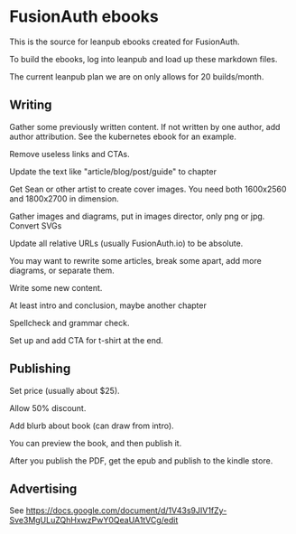 # FusionAuth ebooks

This is the source for leanpub ebooks created for FusionAuth.

To build the ebooks, log into leanpub and load up these markdown files.

The current leanpub plan we are on only allows for 20 builds/month.

## Writing

Gather some previously written content. If not written by one author, add author attribution. See the kubernetes ebook for an example.

Remove useless links and CTAs.

Update the text like "article/blog/post/guide" to chapter

Get Sean or other artist to create cover images. You need both 1600x2560 and 1800x2700 in dimension.

Gather images and diagrams, put in images director, only png or jpg. Convert SVGs

Update all relative URLs (usually FusionAuth.io) to be absolute.

You may want to rewrite some articles, break some apart, add more diagrams, or separate them.

Write some new content.

At least intro and conclusion, maybe another chapter

Spellcheck and grammar check.

Set up and add CTA for t-shirt at the end.

## Publishing

Set price (usually about $25).

Allow 50% discount.

Add blurb about book (can draw from intro).

You can preview the book, and then publish it.

After you publish the PDF, get the epub and publish to the kindle store.

## Advertising

See https://docs.google.com/document/d/1V43s9JIV1fZy-Sve3MgULuZQhHxwzPwY0QeaUA1tVCg/edit
